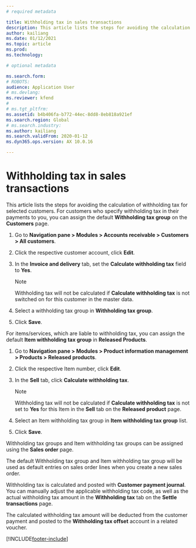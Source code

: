 ```yaml
---
# required metadata

title: Withholding tax in sales transactions
description: This article lists the steps for avoiding the calculation of withholding tax for selected customers. For customers who specify withholding tax in their payments to you, you can assign the default withholding tax group. 
author: kailiang
ms.date: 01/12/2021
ms.topic: article
ms.prod: 
ms.technology: 

# optional metadata

ms.search.form: 
# ROBOTS: 
audience: Application User
# ms.devlang: 
ms.reviewer: kfend
# 
# ms.tgt_pltfrm: 
ms.assetid: b4b406fa-b772-44ec-8dd8-8eb818a921ef
ms.search.region: Global
# ms.search.industry: 
ms.author: kailiang
ms.search.validFrom: 2020-01-12
ms.dyn365.ops.version: AX 10.0.16

---
```


# Withholding tax in sales transactions

This article lists the steps for avoiding the calculation of withholding tax for selected customers. For customers who specify withholding tax in their payments to you, you can assign the default **Withholding tax group** on the **Customers** page. 

1. Go to **Navigation pane > Modules > Accounts receivable > Customers > All customers**.

2. Click the respective customer account, click **Edit**.

3. In the **Invoice and delivery** tab, set the **Calculate withholding tax** field to **Yes**.

   > [!NOTE] 
   > Withholding tax will not be calculated if **Calculate withholding tax** is not switched on for this customer in the master data.

4. Select a withholding tax group in **Withholding tax group**.

5. Click **Save**.

For items/services, which are liable to withholding tax, you can assign the default **Item withholding tax group** in **Released Products**.

1. Go to **Navigation pane > Modules > Product information management > Products > Released products**.

2. Click the respective Item number, click **Edit**.

3. In the **Sell** tab, click **Calculate withholding tax**.

   > [!NOTE] 
   > Withholding tax will not be calculated if **Calculate withholding tax** is not set to **Yes** for this Item in the **Sell** tab on the **Released product** page.

4. Select an Item withholding tax group in **Item withholding tax group** list.

5. Click **Save**.

Withholding tax groups and Item withholding tax groups can be assigned using the **Sales order** page. 

The default Withholding tax group and Item withholding tax group will be used as default entries on sales order lines when you create a new sales order.

Withholding tax is calculated and posted with **Customer payment journal**. You can manually adjust the applicable withholding tax code, as well as the actual withholding tax amount in the **Withholding tax** tab on the **Settle transactions** page.

The calculated withholding tax amount will be deducted from the customer payment and posted to the **Withholding tax offset** account in a related voucher.


[!INCLUDE[footer-include](../../includes/footer-banner.md)]
